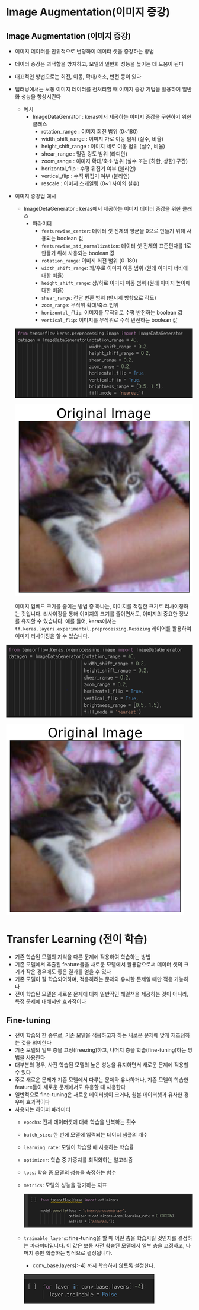 # Image Augmentation(이미지 증강)

## Image Augmentation (이미지 증강)

- 이미지 데이터를 인위적으로 변형하여 데이터 셋을 증강하는 방법
- 데이터 증강은 과적합을 방지하고, 모델의 일반화 성능을 높이는 데 도움이 된다
- 대표적인 방법으로는 회전, 이동, 확대/축소, 반전 등이 있다
- 딥러닝에서는 보통 이미지 데이터를 전처리할 때 이미지 증강 기법을 활용하여 일반화 성능을 향상시킨다
    - 예시
        - ImageDataGenrator : keras에서 제공하는 이미지 증강을 구현하기 위한 클래스
            - rotation_range : 이미지 회전 범위 (0~180)
            - width_shift_range : 이미지 가로 이동 범위 (실수, 비율)
            - height_shift_range : 이미지 세로 이동 범위 (실수, 비율)
            - shear_range : 밀림 강도 범위 (라디안)
            - zoom_range : 이미지 확대/축소 범위 (실수 또는 [하한, 상한] 구간)
            - horizontal_flip : 수평 뒤집기 여부 (불리언)
            - vertical_flip : 수직 뒤집기 여부 (불리언)
            - rescale : 이미지 스케일링 (0~1 사이의 실수)
- 이미지 증강법 예시
    - ImageDetaGenerator : keras에서 제공하는 이미지 데이터 증강을 위한 클래스
        - 파라미터
            - `featurewise_center`: 데이터 셋 전체의 평균을 0으로 만들기 위해 사용되는 boolean 값
            - `featurewise_std_normalization`: 데이터 셋 전체의 표준편차를 1로 만들기 위해 사용되는 boolean 값
            - `rotation_range`: 이미지 회전 범위 (0-180)
            - `width_shift_range`: 좌/우로 이미지 이동 범위 (원래 이미지 너비에 대한 비율)
            - `height_shift_range`: 상/하로 이미지 이동 범위 (원래 이미지 높이에 대한 비율)
            - `shear_range`: 전단 변환 범위 (반시계 방향으로 각도)
            - `zoom_range`: 무작위 확대/축소 범위
            - `horizontal_flip`: 이미지를 무작위로 수평 반전하는 boolean 값
            - `vertical_flip`: 이미지를 무작위로 수직 반전하는 boolean 값
    
    ![Untitled](image\2023_04_11\Untitled.png)
    
    ![Untitled](image\2023_04_11\Untitled1.png)
    
    이미지 임베드 크기를 줄이는 방법 중 하나는, 이미지를 적절한 크기로 리사이징하는 것입니다. 리사이징을 통해 이미지의 크기를 줄이면서도, 이미지의 중요한 정보를 유지할 수 있습니다. 예를 들어, keras에서는 `tf.keras.layers.experimental.preprocessing.Resizing` 레이어를 활용하여 이미지 리사이징을 할 수 있습니다.
    

![Untitled](image\2023_04_11\Untitled2.png)

![Untitled](image\2023_04_11\Untitled3.png)

# Transfer Learning (전이 학습)

- 기존 학습된 모델의 지식을 다른 문제에 적용하여 학습하는 방법
- 기존 모델에서 추출된 feature들을 새로운 모델에서 활용함으로써 데이터 셋의 크기가 작은 경우에도 좋은 결과를 얻을 수 있다
- 기존 모델이 잘 학습되어하며, 적용하려는 문제와 유사한 문제일 때만 적용 가능하다
- 전이 학습된 모델은 새로운 문제에 대해 일반적인 해결책을 제공하는 것이 아니라, 특정 문제에 대해서만 효과적이다

## Fine-tuning

- 전이 학습의 한 종류로, 기존 모델을 적용하고자 하는 새로운 문제에 맞게 재조정하는 것을 의미한다
- 기존 모델의 일부 층을 고정(freezing)하고, 나머지 층을 학습(fine-tuning)하는 방법을 사용한다
- 대부분의 경우, 사전 학습된 모델의 높은 성능을 유지하면서 새로운 문제에 적용할 수 있다
- 주로 새로운 문제가 기존 모델에서 다루는 문제와 유사하거나, 기존 모델이 학습한 feature들이 새로운 문제에서도 유용할 때 사용한다
- 일반적으로 fine-tuning은 새로운 데이터셋이 크거나, 원본 데이터셋과 유사한 경우에 효과적이다
- 사용되는 하이퍼 파라미터
    - `epochs`: 전체 데이터셋에 대해 학습을 반복하는 횟수
    - `batch_size`: 한 번에 모델에 입력되는 데이터 샘플의 개수
    - `learning_rate`: 모델이 학습할 때 사용하는 학습률
    - `optimizer`: 학습 중 가중치를 최적화하는 알고리즘
    - `loss`: 학습 중 모델의 성능을 측정하는 함수
    - `metrics`: 모델의 성능을 평가하는 지표
        
        ![Untitled](image\2023_04_11\Untitled4.png)
        
    - `trainable_layers`: fine-tuning을 할 때 어떤 층을 학습시킬 것인지를 결정하는 파라미터입니다. 이 값은 보통 사전 학습된 모델에서 일부 층을 고정하고, 나머지 층만 학습하는 방식으로 결정됩니다.
        - conv_base.layers[:-4] 까지 학습하지 않토록 설정한다.

        ![Untitled](image\2023_04_11\Untitled5.png)